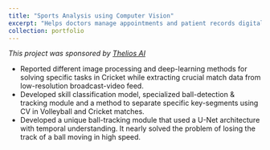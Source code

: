 ```yaml
---
title: "Sports Analysis using Computer Vision"
excerpt: "Helps doctors manage appointments and patient records digitally.<br/><img src='/images/portfolio_images/Doctor_journal_image.png'>"
collection: portfolio
---
```


_This project was sponsored by [Thelios AI](https://www.thelios.ai/)_
- Reported different image processing and deep-learning methods for solving specific tasks in Cricket while extracting crucial match data from low-resolution broadcast-video feed.
- Developed skill classification model, specialized ball-detection & tracking module and a method to separate specific key-segments using CV in Volleyball and Cricket matches.
- Developed a unique ball-tracking module that used a U-Net architecture with temporal understanding. It nearly solved the problem of losing the track of a ball moving in high speed.
